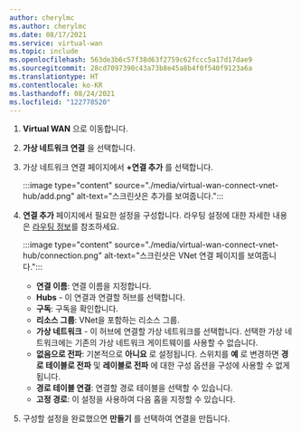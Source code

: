 ```yaml
---
author: cherylmc
ms.author: cherylmc
ms.date: 08/17/2021
ms.service: virtual-wan
ms.topic: include
ms.openlocfilehash: 563de3b6c57f38d63f2759c62fccc5a17d17dae9
ms.sourcegitcommit: 28cd7097390c43a73b8e45a8b4f0f540f9123a6a
ms.translationtype: HT
ms.contentlocale: ko-KR
ms.lasthandoff: 08/24/2021
ms.locfileid: "122778520"
---
```

1. **Virtual WAN** 으로 이동합니다.

1. **가상 네트워크 연결** 을 선택합니다.

1. 가상 네트워크 연결 페이지에서 **+연결 추가** 를 선택합니다.

   :::image type="content" source="./media/virtual-wan-connect-vnet-hub/add.png" alt-text="스크린샷은 추가를 보여줍니다.":::

1. **연결 추가** 페이지에서 필요한 설정을 구성합니다. 라우팅 설정에 대한 자세한 내용은 [라우팅 정보](../articles/virtual-wan/about-virtual-hub-routing.md)를 참조하세요.
 
   :::image type="content" source="./media/virtual-wan-connect-vnet-hub/connection.png" alt-text="스크린샷은 VNet 연결 페이지를 보여줍니다.":::

   * **연결 이름**: 연결 이름을 지정합니다.
   * **Hubs** - 이 연결과 연결할 허브를 선택합니다.
   * **구독**: 구독을 확인합니다.
   * **리소스 그룹**: VNet을 포함하는 리소스 그룹.
   * **가상 네트워크** - 이 허브에 연결할 가상 네트워크를 선택합니다. 선택한 가상 네트워크에는 기존의 가상 네트워크 게이트웨이를 사용할 수 없습니다.
   * **없음으로 전파**: 기본적으로 **아니요** 로 설정됩니다. 스위치를 **예** 로 변경하면 **경로 테이블로 전파** 및 **레이블로 전파** 에 대한 구성 옵션을 구성에 사용할 수 없게 됩니다.
   * **경로 테이블 연결**: 연결할 경로 테이블을 선택할 수 있습니다.
   * **고정 경로**: 이 설정을 사용하여 다음 홉을 지정할 수 있습니다.

1. 구성할 설정을 완료했으면 **만들기** 를 선택하여 연결을 만듭니다.